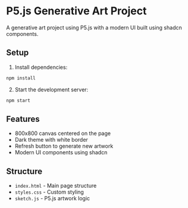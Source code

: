 # P5.js Generative Art Project

A generative art project using P5.js with a modern UI built using shadcn components.

## Setup

1. Install dependencies:
```bash
npm install
```

2. Start the development server:
```bash
npm start
```

## Features

- 800x800 canvas centered on the page
- Dark theme with white border
- Refresh button to generate new artwork
- Modern UI components using shadcn

## Structure

- `index.html` - Main page structure
- `styles.css` - Custom styling
- `sketch.js` - P5.js artwork logic
